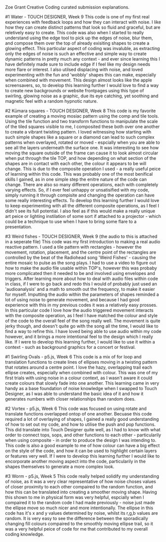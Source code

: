 Zoe Grant
Creative Coding curated submission explanations. 

#1 Water - TOUCH DESIGNER, Week 9
This code is one of my first real experiences with feedback loops and how they can interact with noise. I like how they can create distinct patterns that look so fluid and graceful, but are reletively easy to create. This code was also when I started to really understand using the edge tool to pick up the edges of noise, blur them, and compose them over the top of already exisiting shapes to create a glowing effect. This particular aspect of coding was invaluble, as extracting only the edges of noise is such an effective and simple way to create dynamic patterns in pretty much any context  - and ever since learning this I have definitely made sure to include edge if I feel like my design needs more flare or interest. I also utilsed displacing with noise, and loved experimenting with the fun and 'wobbly' shapes this can make, especially when combined with movement. This design almost looks like the apple screensavers, so, to develop this learning further I would love to find a way to create new backgrounds or website frontpages using this type of swirling, glowing noise as a graphic, due its eye catching, yet soothing and magnetic feel with a random hypnotic nature. 

#2 Kūmara squares - TOUCH DESIGNER, Week 8
This code is my favorite example of creating a moving mosiac pattern using the comp and tile tools. Using the tile function and two transform functions to manipulate the scale of the tiled squares visible to me, I composited these both over one another to create a vibrant twisting pattern. I loved witnessing how starting with such simple shapes like a square or a diamond can lead to such complex patterns when overlayed, rotated or moved - espcially when you are able to see all the layers underneath the surface one. It was interesting to see how moving the square outside of the frame can cause it to look almost circular when put through the tile TOP, and how depending on what section of the shapes are in contact with each other, the colour it appears to be will change. This is due to the composite operation I used - a really useful peice of learning within this code. This was probably one of the most benifical skills I gained, as in one simple step the enitre nature of the code can change. There are also so many different operations, each with completely varying effects. So, if I ever feel unhappy or unsatisified with my code, simply running it through compisite and changing the operation can have some really interesting effects. To develop this learning further I would love to keep experimenting with all the different composite operations, as I feel I didn't see its full potential. I also feel as if this would make a really unique art peice or lighting instilation of some sort if attached to a projector - which could be a technique to use when I have to bring some flare to a presentation. 

#3 Weird fishes - TOUCH DESIGNER, Week 9 (the audio to this is attached in a seperate file)
This code was my first introduction to making a real audio reactive pattern. I used a tile pattern with rectangles - however the movement, rotation, placement, and the centre point of the rectangles are controlled by the beat of the Radiohead song 'Weird Fishes' - causing the entire mosaic to pulse as the song plays. I had to use a video to figure out how to make the audio file usable within TOP's, however this was probaby more complicated then it needed to be and involved using envelopes and triggers. After learning more about how to deal with audio files within code in class, if I were to go back and redo this I would of probably just used an 'audioanalysis' and a math to smooth out the frequency, to make it easier for myself. Imputting the audio within the parameters of shapes reminded a lot of using noise to generate movement, and because I had good experience with this in my previous codes it was a relatively easy prosses. In this particular code I love how the audio triggered movement interacts with the composite operation, as I feel I have matched the colour and style of the code to the overall feel of the song really well. The movement is quite jerky though, and doesn't quite go with the song all the time, I would like to find a way to refine this. I have loved being able to use audio within my code however, and it brings a more intentional feel to the design which I really like. If I were to develop this learning further, I would like to use it within a context - such as background graphics for a concert or festival. 

#1 Swirling Ovals - p5.js, Week 6
This code is a mix of for loop and translation functions to create lines of ellipses moving in a twisting pattern that rotates around a centre point. I love the hazy, overlapping trail each ellipse creates, especially when combined with colour. This was one of my first trials with using noise in a colour context, as I wasn't aware it could create colours that slowly fade into one another. This learning came in very handy as a base foundation of noise knowledge when I swapped to Touch Designer, as I was able to understand the basic idea of it and how it generates numbers with closer relationships than random does. 

#2 Vortex - p5.js, Week 6
This code was focused on using rotate and translate functions overlapped ontop of one another. Becuase this code required a lot of overlaying of shapes, I gained a really good understanding of how to set out my code, and how to utilise the push and pop functions. This did translate into Touch Designer quite well, as I had to know with what order to connect tops, sops, and other functions to each other - particularily when using composite - in order to produce the design I was intending to. This code is also a good example to me of how colour can have a big effect on the style of the code, and how it can be used to highlight certain layers or features very well. If I were to develop this learning further I would like to encorporate another moving aspect into the code, particularily in the shapes themselves to generate a more complex look. 

#3 Worm - p5.js, Week 5
This code really helped solidify my understanding of noise, as it was a very clear representative of how noise choses values of closer proximity to each other compaired to the random function, and how this can be translated into creating a smoother moving shape. Having this shown to me in physical form was very helpful, espcially when I compaired it to the random code I had made previously - noise just made the ellipse move so much nicer and more intentionally. The ellipse in this code has it's x and y values determined by noise, whilst its r,g,b values are random. It is very easy to see the difference between the sporadically changing fill colours compaired to the smoothly moving ellipse trail, so it was a very helpful peice of code for me that contributed to my overall coding knowledge. 

